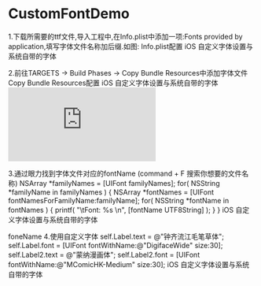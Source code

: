 # CustomFontDemo
1.下载所需要的ttf文件,导入工程中,在Info.plist中添加一项:Fonts provided by application,填写字体文件名称加后缀.如图: Info.plist配置
iOS <wbr>自定义字体设置与系统自带的字体

2.前往TARGETS -> Build Phases -> Copy Bundle Resources中添加字体文件 Copy Bundle Resources配置
iOS <wbr>自定义字体设置与系统自带的字体
![a](http://photo.blog.sina.com.cn/showpic.html#blogid=13fd67a560102xe0r&url=http://album.sina.com.cn/pic/005R98Amzy7f32EYiLk5e)

3.通过眼力找到字体文件对应的fontName (command + F 搜索你想要的文件名称)
NSArray *familyNames = [UIFont familyNames]; 
for( NSString *familyName in familyNames ) { 
 NSArray *fontNames = [UIFont fontNamesForFamilyName:familyName]; 
 for( NSString *fontName in fontNames ) { 
   printf( "\tFont: %s \n", [fontName UTF8String] ); 
 } 
}
iOS <wbr>自定义字体设置与系统自带的字体


foneName
4.使用自定义字体
self.Label.text = @"钟齐流江毛笔草体"; 
self.Label.font = [UIFont fontWithName:@"DigifaceWide" size:30]; self.Label2.text = @"蒙纳漫画体"; 
self.Label2.font = [UIFont fontWithName:@"MComicHK-Medium" size:30];
iOS <wbr>自定义字体设置与系统自带的字体


